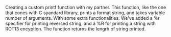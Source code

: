 Creating a custom printf function with my partner. This function, like the one that cones with C syandard library, prints a format string, and takes variable number of arguments.  With some extra functionalities. We've added a %r specifier for printing reversed string, and a %R for printing a string with ROT13 encyption.
The function returns the lengrh of string printed.
